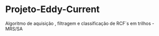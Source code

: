 # Projeto-Eddy-Current
 Algoritmo de aquisição , filtragem e classificação de RCF´s em trilhos - MRS/SA
